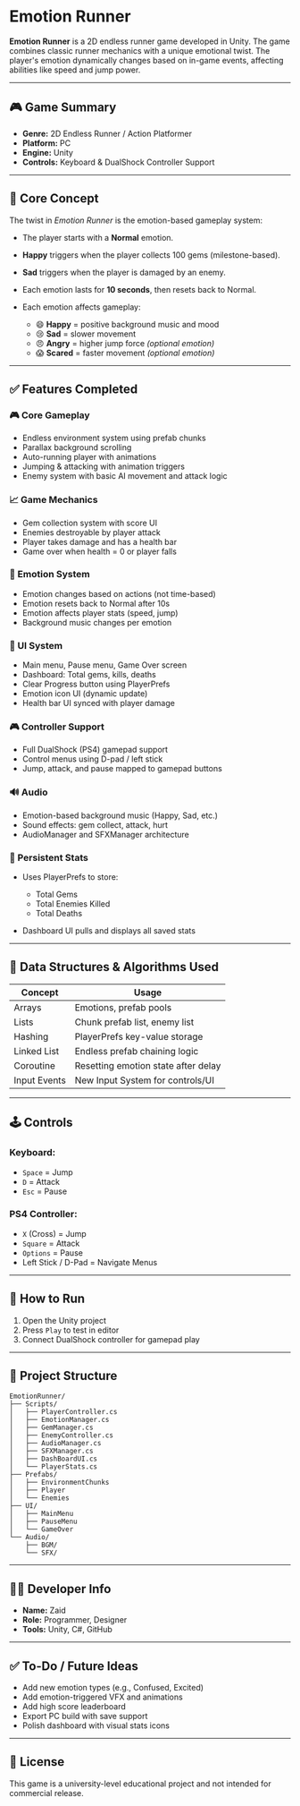 # Emotion Runner

**Emotion Runner** is a 2D endless runner game developed in Unity. The game combines classic runner mechanics with a unique emotional twist. The player's emotion dynamically changes based on in-game events, affecting abilities like speed and jump power.

---

## 🎮 Game Summary

* **Genre:** 2D Endless Runner / Action Platformer
* **Platform:** PC
* **Engine:** Unity
* **Controls:** Keyboard & DualShock Controller Support

---

## 🧠 Core Concept

The twist in *Emotion Runner* is the emotion-based gameplay system:

* The player starts with a **Normal** emotion.
* **Happy** triggers when the player collects 100 gems (milestone-based).
* **Sad** triggers when the player is damaged by an enemy.
* Each emotion lasts for **10 seconds**, then resets back to Normal.
* Each emotion affects gameplay:

  * 😄 **Happy** = positive background music and mood
  * 😢 **Sad** = slower movement
  * 😠 **Angry** = higher jump force *(optional emotion)*
  * 😱 **Scared** = faster movement *(optional emotion)*

---

## ✅ Features Completed

### 🎮 Core Gameplay

* Endless environment system using prefab chunks
* Parallax background scrolling
* Auto-running player with animations
* Jumping & attacking with animation triggers
* Enemy system with basic AI movement and attack logic

### 📈 Game Mechanics

* Gem collection system with score UI
* Enemies destroyable by player attack
* Player takes damage and has a health bar
* Game over when health = 0 or player falls

### 🧠 Emotion System

* Emotion changes based on actions (not time-based)
* Emotion resets back to Normal after 10s
* Emotion affects player stats (speed, jump)
* Background music changes per emotion

### 🧩 UI System

* Main menu, Pause menu, Game Over screen
* Dashboard: Total gems, kills, deaths
* Clear Progress button using PlayerPrefs
* Emotion icon UI (dynamic update)
* Health bar UI synced with player damage

### 🎮 Controller Support

* Full DualShock (PS4) gamepad support
* Control menus using D-pad / left stick
* Jump, attack, and pause mapped to gamepad buttons

### 🔊 Audio

* Emotion-based background music (Happy, Sad, etc.)
* Sound effects: gem collect, attack, hurt
* AudioManager and SFXManager architecture

### 💾 Persistent Stats

* Uses PlayerPrefs to store:

  * Total Gems
  * Total Enemies Killed
  * Total Deaths
* Dashboard UI pulls and displays all saved stats

---

## 🧱 Data Structures & Algorithms Used

| Concept      | Usage                               |
| ------------ | ----------------------------------- |
| Arrays       | Emotions, prefab pools              |
| Lists        | Chunk prefab list, enemy list       |
| Hashing      | PlayerPrefs key-value storage       |
| Linked List  | Endless prefab chaining logic       |
| Coroutine    | Resetting emotion state after delay |
| Input Events | New Input System for controls/UI    |

---

## 🕹️ Controls

### Keyboard:

* `Space` = Jump
* `D` = Attack
* `Esc` = Pause

### PS4 Controller:

* `X` (Cross) = Jump
* `Square` = Attack
* `Options` = Pause
* Left Stick / D-Pad = Navigate Menus

---

## 🚀 How to Run

1. Open the Unity project
2. Press `Play` to test in editor
3. Connect DualShock controller for gamepad play

---

## 📂 Project Structure

```
EmotionRunner/
├── Scripts/
│   ├── PlayerController.cs
│   ├── EmotionManager.cs
│   ├── GemManager.cs
│   ├── EnemyController.cs
│   ├── AudioManager.cs
│   ├── SFXManager.cs
│   ├── DashBoardUI.cs
│   └── PlayerStats.cs
├── Prefabs/
│   ├── EnvironmentChunks
│   ├── Player
│   └── Enemies
├── UI/
│   ├── MainMenu
│   ├── PauseMenu
│   └── GameOver
└── Audio/
    ├── BGM/
    └── SFX/
```

---

## 👨‍💻 Developer Info

* **Name:** Zaid
* **Role:** Programmer, Designer
* **Tools:** Unity, C#, GitHub

---

## ✅ To-Do / Future Ideas

* Add new emotion types (e.g., Confused, Excited)
* Add emotion-triggered VFX and animations
* Add high score leaderboard
* Export PC build with save support
* Polish dashboard with visual stats icons

---

## 📌 License

This game is a university-level educational project and not intended for commercial release.
